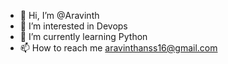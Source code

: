 - 👋 Hi, I’m @Aravinth
- 👀 I’m interested in Devops
- 🌱 I’m currently learning Python
- 📫 How to reach me aravinthanss16@gmail.com


<!---
Aravinth161995/Aravinth161995 is a ✨ special ✨ repository because its `README.md` (this file) appears on your GitHub profile.
You can click the Preview link to take a look at your changes.
--->
